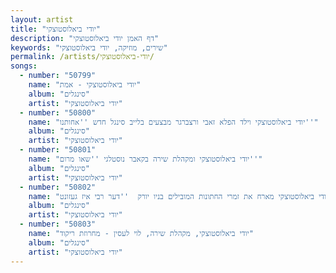 ```yaml
---
layout: artist
title: "יודי ביאלוסטוצקי"
description: "דף האמן יודי ביאלוסטוצקי"
keywords: "שירים, מוזיקה, יודי ביאלוסטוצקי"
permalink: /artists/יודי-ביאלוסטוצקי/
songs:
  - number: "50799"
    name: "יודי ביאלוסטוצקי - אמת"
    album: "סינגלים"
    artist: "יודי ביאלוסטוצקי"
  - number: "50800"
    name: "יודי ביאלוסטוצקי וילד הפלא זאבי ורצברגר מבצעים בלייב סינגל חדש ''אחותנו''"
    album: "סינגלים"
    artist: "יודי ביאלוסטוצקי"
  - number: "50801"
    name: "יודי ביאלוסטוצקי ומקהלת שירה בקאבר נוסטלגי ''שאו מרום''"
    album: "סינגלים"
    artist: "יודי ביאלוסטוצקי"
  - number: "50802"
    name: "יודי ביאלוסטוצקי מארח את זמרי החתונות המובילים בניו יורק  ''דער רבי איז געזונט''"
    album: "סינגלים"
    artist: "יודי ביאלוסטוצקי"
  - number: "50803"
    name: "יודי ביאלוסטוצקי, מקהלת שירה, לוי לעסין - מחרוזת ריקוד"
    album: "סינגלים"
    artist: "יודי ביאלוסטוצקי"
---
```

